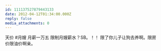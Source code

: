 ```yaml
---
id: 111137527879443133
date: 2012-04-12T01:34:00.000Z
reply: false
media_attachments: 0
---
```


天价 #月嫂 月薪一万五 限制月嫂薪水？SB。！！ 限了你儿子让狗去养啊。限房价限油价啊亲。 ​​​​

